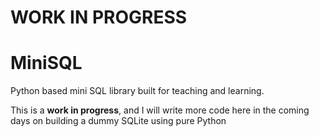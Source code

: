 
# WORK IN PROGRESS 

# MiniSQL
Python based mini SQL library built for teaching and learning. 

This is a **work in progress**, and I will write more code here in the coming days on building a dummy SQLite using pure Python

